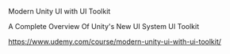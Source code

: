 Modern Unity UI with UI Toolkit

A Complete Overview Of Unity's New UI System UI Toolkit

https://www.udemy.com/course/modern-unity-ui-with-ui-toolkit/
